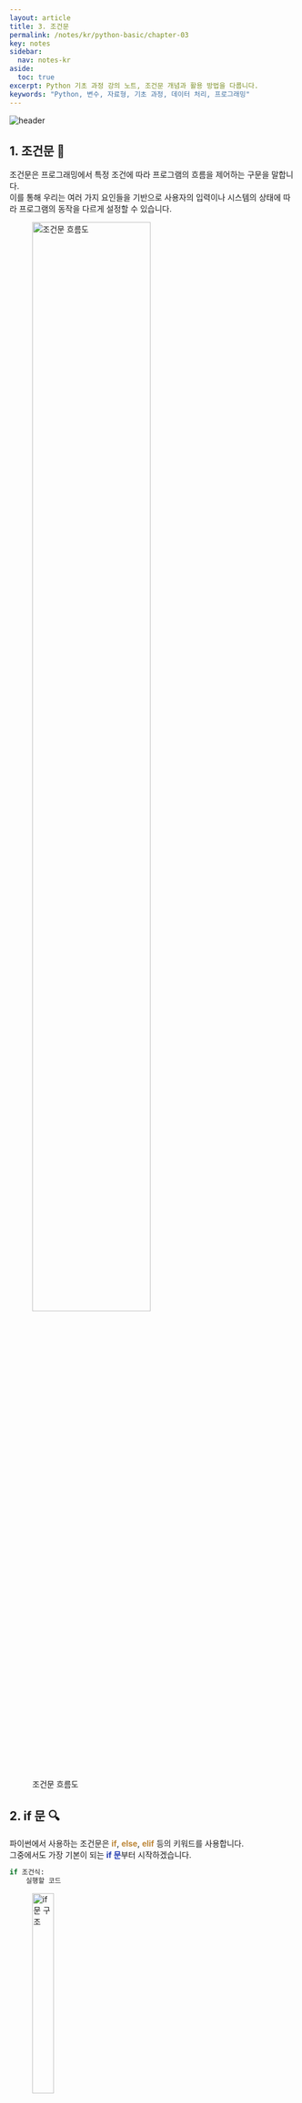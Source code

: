 ```yaml
---
layout: article
title: 3. 조건문
permalink: /notes/kr/python-basic/chapter-03
key: notes
sidebar:
  nav: notes-kr
aside:
  toc: true
excerpt: Python 기초 과정 강의 노트, 조건문 개념과 활용 방법을 다룹니다.
keywords: "Python, 변수, 자료형, 기초 과정, 데이터 처리, 프로그래밍"
---
```


<style>
    /* 색상 활용 규칙
      빨강: 주의, 경고, 위험 (덮어쓰기, 에러 등)
      파랑: 핵심 개념, 주요 기능 (모드, with 구문 등)
      초록: 안전한 대안, 긍정적 결과 (추가 모드, 정답 보기 등)
      노랑: 코드 요소 (함수명, 메서드명 등)
    */
    .red-text { color: #D53C41; font-weight: bold; }
    .blue-text { color: #203BB0; font-weight: bold; }
    .green-text { color: #448F52; font-weight: bold; }
    .yellow-code { color: #BD8739; font-weight: bold; }
</style>

![header](https://capsule-render.vercel.app/api?type=waving&height=300&color=gradient&text=Python%20Basic&reversal=false&textBg=false)

## 1. 조건문 🎯
조건문은 프로그래밍에서 특정 조건에 따라 프로그램의 흐름을 제어하는 구문을 말합니다.  
이를 통해 우리는 여러 가지 요인들을 기반으로 사용자의 입력이나 시스템의 상태에 따라 프로그램의 동작을 다르게 설정할 수 있습니다.

<!-- 시간에 따라 기상하는 그림 다이어그램 -->
<figure>
    <img src="/notes/assets/python-basic/chapter-03-01.png" width="70%" alt="조건문 흐름도">
    <figcaption>조건문 흐름도</figcaption>
</figure>

## 2. if 문 🔍
파이썬에서 사용하는 조건문은 <span class="yellow-code">if</span>, <span class="yellow-code">else</span>, <span class="yellow-code">elif</span> 등의 키워드를 사용합니다.  
그중에서도 가장 기본이 되는 <span class="blue-text">if 문</span>부터 시작하겠습니다.

```python
if 조건식:
    실행할 코드
```

<!-- if문 다이어그램 -->
<figure>
    <img src="/notes/assets/python-basic/chapter-03-02.png" width="30%" alt="if문 구조">
    <figcaption>if문 구조</figcaption>
</figure>

조건식이 <span class="green-text">참</span>이면, 코드를 실행하겠다는 의미입니다.

> 💡 **팁**: 파이썬은 <span class="red-text">들여쓰기</span>가 중요한 언어입니다! 조건문 안의 코드는 반드시 들여쓰기를 해야 합니다. 🐍

```python
# 기본 if문 예제
if 7 > 1:
    print("7은 1보다 큽니다.")

# 변수 활용 예제
age = 20
if age >= 18:
    print("성인입니다.")

# 문자열 비교 예제
name = "Alice"
if name == "Alice":
    print("안녕하세요, Alice님!")

# 불린값 활용 예제
is_student = True
if is_student:
    print("학생 할인이 적용됩니다.")

# 숫자 범위 확인 예제
score = 85
if score >= 80:
    print("우수한 성적입니다!")
```

#### 문제 1 - if문 사용하기 (기초) 🎯
> 아래 코드의 주석을 참고하여, if문을 사용해 조건을 확인해보세요.

```python
# 기본 변수
temperature = 25
is_sunny = True
age = 17

print("=== if문 연습 ===")
print("온도:", temperature, "맑음:", is_sunny, "나이:", age)

# TODO: 아래 주석을 참고하여 코드를 완성해보세요
# 1. 온도가 20도 이상이면 "따뜻한 날씨입니다" 출력
if True:
    pass

# 2. 맑은 날이면 "야외 활동하기 좋은 날입니다" 출력
if True:
    pass

# 3. 나이가 18세 이상이면 "성인입니다" 출력
if True:
    pass

# 4. 온도가 30도 이상이면 "더운 날씨입니다" 출력
if True:
    pass
```

<details>
  <summary><span class="green-text">정답 보기</span></summary>

  <pre><code class="language-python">
  # 기본 변수
  temperature = 25
  is_sunny = True
  age = 17

  print("=== if문 연습 ===")
  print("온도:", temperature, "맑음:", is_sunny, "나이:", age)

  # 1. 온도가 20도 이상이면 "따뜻한 날씨입니다" 출력
  if temperature >= 20:
      print("따뜻한 날씨입니다")

  # 2. 맑은 날이면 "야외 활동하기 좋은 날입니다" 출력
  if is_sunny:
      print("야외 활동하기 좋은 날입니다")

  # 3. 나이가 18세 이상이면 "성인입니다" 출력
  if age >= 18:
      print("성인입니다")

  # 4. 온도가 30도 이상이면 "더운 날씨입니다" 출력
  if temperature >= 30:
      print("더운 날씨입니다")
  </code></pre>
</details>

## 3. if-else 문 ⚖️
if문은 조건식이 참일 때만 원하는 코드를 실행할 수 있습니다.  
하지만 실제 코딩에서는 조건이 거짓일 때도 고려해야 하는 경우가 많습니다.  
그렇다면 조건이 거짓일 때 실행하고 싶은 코드가 있다면 어떻게 흐름을 제어할까요?  
이러한 문제를 해결하기 위해 <span class="blue-text">else문</span>을 사용합니다.  
else문은 if문이 거짓일 때, 즉 <span class="red-text">False</span>일 때 실행되는 코드입니다.

```python
if 조건식:
    참일 때 실행할 코드
else:
    거짓일 때 실행할 코드
```

<!-- if-else문 다이어그램 -->
<figure>
    <img src="/notes/assets/python-basic/chapter-03-03.png" width="30%" alt="if-else문 구조">
    <figcaption>if-else문 구조</figcaption>
</figure>

```python
# 기본 if-else문 예제
age = 17
if age >= 18:
    print("성인입니다.")
else:
    print("미성년자입니다.")

# 점수에 따른 등급 판정
score = 75
if score >= 80:
    print("우수한 성적입니다!")
else:
    print("더 열심히 공부하세요.")

# 날씨에 따른 활동 추천
is_rainy = False
if is_rainy:
    print("우산을 챙기세요.")
else:
    print("야외 활동을 즐기세요!")

# 짝수/홀수 판별
number = 7
if number % 2 == 0:
    print("짝수입니다.")
else:
    print("홀수입니다.")
```

#### 문제 2 - if-else문 사용하기 (기초) 🎯
> 아래 코드의 주석을 참고하여, if-else문을 사용해 조건을 판단해보세요.

```python
# 기본 변수
temperature = 15
has_umbrella = False
score = 85

print("=== if-else문 연습 ===")
print("온도:", temperature, "우산 있음:", has_umbrella, "점수:", score)

# TODO: 아래 주석을 참고하여 코드를 완성해보세요
# 1. 온도가 20도 이상이면 "따뜻함", 아니면 "추움" 출력

# 2. 우산이 있으면 "비 올 때도 안전", 아니면 "우산 챙기세요" 출력

# 3. 점수가 80점 이상이면 "합격", 아니면 "불합격" 출력
```

<details>
  <summary><span class="green-text">정답 보기</span></summary>

  <pre><code class="language-python">
  # 기본 변수
  temperature = 15
  has_umbrella = False
  score = 85

  print("=== if-else문 연습 ===")
  print("온도:", temperature, "우산 있음:", has_umbrella, "점수:", score)

  # 1. 온도가 20도 이상이면 "따뜻함", 아니면 "추움" 출력
  if temperature >= 20:
      print("따뜻함")
  else:
      print("추움")

  # 2. 우산이 있으면 "비 올 때도 안전", 아니면 "우산 챙기세요" 출력
  if has_umbrella:
      print("비 올 때도 안전")
  else:
      print("우산 챙기세요")

  # 3. 점수가 80점 이상이면 "합격", 아니면 "불합격" 출력
  if score >= 80:
      print("합격")
  else:
      print("불합격")
  </code></pre>
</details>

## 4. elif 문 🔄
여러 조건을 순차적으로 확인해야 할 때는 <span class="blue-text">elif문</span>을 사용합니다.  
elif는 "else if"의 줄임말로, 이전 조건이 거짓일 때 다음 조건을 확인합니다.

```python
if 조건1:
    조건1이 참일 때 실행할 코드
elif 조건2:
    조건1이 거짓이고 조건2가 참일 때 실행할 코드
elif 조건3:
    조건1, 2가 거짓이고 조건3이 참일 때 실행할 코드
else:
    모든 조건이 거짓일 때 실행할 코드
```

<!-- elif문 다이어그램 -->
<figure>
    <img src="/notes/assets/python-basic/chapter-03-04.png" width="40%" alt="elif문 구조">
    <figcaption>elif문 구조</figcaption>
</figure>

```python
# 점수에 따른 등급 판정
score = 85
if score >= 90:
    print("A등급입니다!")
elif score >= 80:
    print("B등급입니다!")
elif score >= 70:
    print("C등급입니다!")
elif score >= 60:
    print("D등급입니다!")
else:
    print("F등급입니다. 다시 도전하세요!")

# 나이에 따른 요금 계산
age = 25
if age < 8:
    print("무료입니다.")
elif age < 18:
    print("청소년 요금: 5000원")
elif age < 65:
    print("성인 요금: 10000원")
else:
    print("경로 요금: 7000원")

# 사용자 입력 받기
name = input("이름을 입력하세요: ")
if name == "Alice":
    print("안녕하세요, Alice님!")
elif name == "Bob":
    print("안녕하세요, Bob님!")
elif name == "Charlie":
    print("안녕하세요, Charlie님!")
else:
    print(f"안녕하세요, {name}님!")
```

#### 문제 3 - elif문 사용하기 (중급) 🎯
> 아래 코드의 주석을 참고하여, elif문을 사용해 여러 조건을 판단해보세요.

```python
print("=== 성적 등급 판정 시스템 ===")
score = int(input("점수를 입력하세요 (0-100): "))

# TODO: 점수에 따라 등급을 판정하는 elif문 작성

print("\n=== 나이별 요금 계산 ===")
age = int(input("나이를 입력하세요: "))

# TODO: 나이에 따라 요금을 계산하는 elif문 작성
```

<details>
  <summary><span class="green-text">정답 보기</span></summary>

  <pre><code class="language-python">
  print("=== 성적 등급 판정 시스템 ===")
  score = int(input("점수를 입력하세요 (0-100): "))

  # 1. 점수에 따라 등급을 판정하는 elif문 작성
  if score >= 90:
      print("A등급입니다!")
  elif score >= 80:
      print("B등급입니다!")
  elif score >= 70:
      print("C등급입니다!")
  elif score >= 60:
      print("D등급입니다!")
  else:
      print("F등급입니다. 다시 도전하세요!")

  print("\n=== 나이별 요금 계산 ===")
  age = int(input("나이를 입력하세요: "))

  # 나이에 따라 요금을 계산하는 elif문 작성
  if age < 8:
      print("무료입니다.")
  elif age < 18:
      print("청소년 요금: 5000원")
  elif age < 65:
      print("성인 요금: 10000원")
  else:
      print("경로 요금: 7000원")
  </code></pre>
</details>

> 💡 **팁**: <span class="yellow-code">input()</span> 함수는 사용자로부터 입력을 받는 함수입니다.  
> 입력받은 값은 항상 문자열이므로, 숫자로 사용하려면 <span class="yellow-code">int()</span>나 <span class="yellow-code">float()</span>로 변환해야 합니다! 🔢